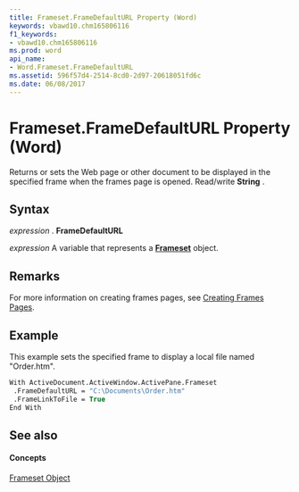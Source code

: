 ```yaml
---
title: Frameset.FrameDefaultURL Property (Word)
keywords: vbawd10.chm165806116
f1_keywords:
- vbawd10.chm165806116
ms.prod: word
api_name:
- Word.Frameset.FrameDefaultURL
ms.assetid: 596f57d4-2514-8cd0-2d97-20618051fd6c
ms.date: 06/08/2017
---
```



# Frameset.FrameDefaultURL Property (Word)

Returns or sets the Web page or other document to be displayed in the specified frame when the frames page is opened. Read/write  **String** .


## Syntax

 _expression_ . **FrameDefaultURL**

 _expression_ A variable that represents a **[Frameset](Word.Frameset.md)** object.


## Remarks

For more information on creating frames pages, see [Creating Frames Pages](http://msdn.microsoft.com/library/0245564e-b2df-83cd-1e32-e63079970dc1%28Office.15%29.aspx).


## Example

This example sets the specified frame to display a local file named "Order.htm".


```vb
With ActiveDocument.ActiveWindow.ActivePane.Frameset 
 .FrameDefaultURL = "C:\Documents\Order.htm" 
 .FrameLinkToFile = True 
End With
```


## See also


#### Concepts


[Frameset Object](Word.Frameset.md)

